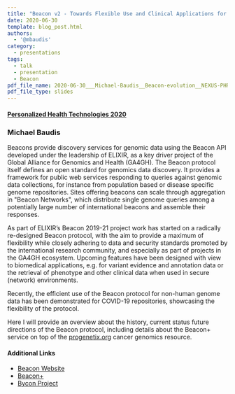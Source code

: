 ```yaml
---
title: "Beacon v2 - Towards Flexible Use and Clinical Applications for a Reference Genomic Data Sharing Protocol"
date: 2020-06-30
template: blog_post.html 
authors:
  - '@mbaudis'
category:
  - presentations
tags:
  - talk
  - presentation
  - Beacon
pdf_file_name: 2020-06-30___Michael-Baudis__Beacon-evolution__NEXUS-PHRT2020-slides.pdf
pdf_file_type: slides
---
```


#### [Personalized Health Technologies 2020](https://www.personalizedhealth.nexus.ethz.ch)
### Michael Baudis

Beacons provide discovery services for genomic data using the Beacon API developed under
the leadership of ELIXIR, as a key driver project of the Global Alliance for Genomics and
Health (GA4GH). The Beacon protocol itself defines an open standard for genomics data
discovery. It provides a framework for public web services responding to queries against
genomic data collections, for instance from population based or disease specific genome
repositories. Sites offering beacons can scale through aggregation in "Beacon Networks",
which distribute single genome queries among a potentially large number of international
beacons and assemble their responses.

As part of ELIXIR’s Beacon 2019-21 project work has started on a radically re-designed
Beacon protocol, with the aim to provide a maximum of flexibility while closely adhering
to data and security standards promoted by the international research community, and
especially as part of projects in the GA4GH ecosystem. Upcoming features have been designed
with view to biomedical applications, e.g. for variant evidence and annotation data or the
retrieval of phenotype and other clinical data when used in secure (network) environments.

Recently, the efficient use of the Beacon protocol for non-human genome data has been
demonstrated for COVID-19 repositories, showcasing the flexibility of the protocol.

Here I will provide an overview about the history, current status future directions of the
Beacon protocol, including details about the Beacon+ service on top of the [progenetix.org](http://progenetix.org)
cancer genomics resource.

#### Additional Links

* [Beacon Website](http://beacon-project.io)
* [Beacon+](http://beacon.progenetix.org)
* [Bycon Project](http://beacon.progenetix.org)
